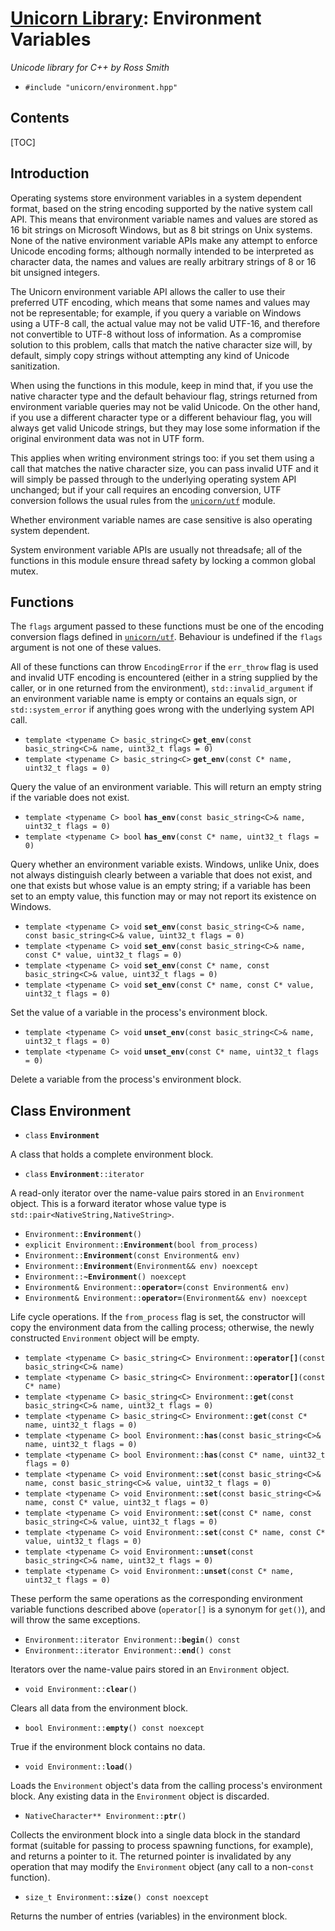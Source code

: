 # [Unicorn Library](index.html): Environment Variables #

_Unicode library for C++ by Ross Smith_

* `#include "unicorn/environment.hpp"`

## Contents ##

[TOC]

## Introduction ##

Operating systems store environment variables in a system dependent format,
based on the string encoding supported by the native system call API. This
means that environment variable names and values are stored as 16 bit strings
on Microsoft Windows, but as 8 bit strings on Unix systems. None of the native
environment variable APIs make any attempt to enforce Unicode encoding forms;
although normally intended to be interpreted as character data, the names and
values are really arbitrary strings of 8 or 16 bit unsigned integers.

The Unicorn environment variable API allows the caller to use their preferred
UTF encoding, which means that some names and values may not be representable;
for example, if you query a variable on Windows using a UTF-8 call, the actual
value may not be valid UTF-16, and therefore not convertible to UTF-8 without
loss of information. As a compromise solution to this problem, calls that
match the native character size will, by default, simply copy strings without
attempting any kind of Unicode sanitization.

When using the functions in this module, keep in mind that, if you use the
native character type and the default behaviour flag, strings returned from
environment variable queries may not be valid Unicode. On the other hand, if
you use a different character type or a different behaviour flag, you will
always get valid Unicode strings, but they may lose some information if the
original environment data was not in UTF form.

This applies when writing environment strings too: if you set them using a
call that matches the native character size, you can pass invalid UTF and it
will simply be passed through to the underlying operating system API
unchanged; but if your call requires an encoding conversion, UTF conversion
follows the usual rules from the [`unicorn/utf`](utf.html) module.

Whether environment variable names are case sensitive is also operating system
dependent.

System environment variable APIs are usually not threadsafe; all of the
functions in this module ensure thread safety by locking a common global
mutex.

## Functions ##

The `flags` argument passed to these functions must be one of the encoding
conversion flags defined in [`unicorn/utf`](utf.html). Behaviour is undefined
if the `flags` argument is not one of these values.

All of these functions can throw `EncodingError` if the `err_throw` flag is
used and invalid UTF encoding is encountered (either in a string supplied by
the caller, or in one returned from the environment), `std::invalid_argument`
if an environment variable name is empty or contains an equals sign, or
`std::system_error` if anything goes wrong with the underlying system API
call.

* `template <typename C> basic_string<C>` **`get_env`**`(const basic_string<C>& name, uint32_t flags = 0)`
* `template <typename C> basic_string<C>` **`get_env`**`(const C* name, uint32_t flags = 0)`

Query the value of an environment variable. This will return an empty string
if the variable does not exist.

* `template <typename C> bool` **`has_env`**`(const basic_string<C>& name, uint32_t flags = 0)`
* `template <typename C> bool` **`has_env`**`(const C* name, uint32_t flags = 0)`

Query whether an environment variable exists. Windows, unlike Unix, does not
always distinguish clearly between a variable that does not exist, and one
that exists but whose value is an empty string; if a variable has been set to
an empty value, this function may or may not report its existence on Windows.

* `template <typename C> void` **`set_env`**`(const basic_string<C>& name, const basic_string<C>& value, uint32_t flags = 0)`
* `template <typename C> void` **`set_env`**`(const basic_string<C>& name, const C* value, uint32_t flags = 0)`
* `template <typename C> void` **`set_env`**`(const C* name, const basic_string<C>& value, uint32_t flags = 0)`
* `template <typename C> void` **`set_env`**`(const C* name, const C* value, uint32_t flags = 0)`

Set the value of a variable in the process's environment block.

* `template <typename C> void` **`unset_env`**`(const basic_string<C>& name, uint32_t flags = 0)`
* `template <typename C> void` **`unset_env`**`(const C* name, uint32_t flags = 0)`

Delete a variable from the process's environment block.

## Class Environment ##

* `class` **`Environment`**

A class that holds a complete environment block.

* `class` **`Environment`**`::iterator`

A read-only iterator over the name-value pairs stored in an `Environment`
object. This is a forward iterator whose value type is
`std::pair<NativeString,NativeString>`.

* `Environment::`**`Environment`**`()`
* `explicit Environment::`**`Environment`**`(bool from_process)`
* `Environment::`**`Environment`**`(const Environment& env)`
* `Environment::`**`Environment`**`(Environment&& env) noexcept`
* `Environment::`**`~Environment`**`() noexcept`
* `Environment& Environment::`**`operator=`**`(const Environment& env)`
* `Environment& Environment::`**`operator=`**`(Environment&& env) noexcept`

Life cycle operations. If the `from_process` flag is set, the constructor will
copy the environment data from the calling process; otherwise, the newly
constructed `Environment` object will be empty.

* `template <typename C> basic_string<C> Environment::`**`operator[]`**`(const basic_string<C>& name)`
* `template <typename C> basic_string<C> Environment::`**`operator[]`**`(const C* name)`
* `template <typename C> basic_string<C> Environment::`**`get`**`(const basic_string<C>& name, uint32_t flags = 0)`
* `template <typename C> basic_string<C> Environment::`**`get`**`(const C* name, uint32_t flags = 0)`
* `template <typename C> bool Environment::`**`has`**`(const basic_string<C>& name, uint32_t flags = 0)`
* `template <typename C> bool Environment::`**`has`**`(const C* name, uint32_t flags = 0)`
* `template <typename C> void Environment::`**`set`**`(const basic_string<C>& name, const basic_string<C>& value, uint32_t flags = 0)`
* `template <typename C> void Environment::`**`set`**`(const basic_string<C>& name, const C* value, uint32_t flags = 0)`
* `template <typename C> void Environment::`**`set`**`(const C* name, const basic_string<C>& value, uint32_t flags = 0)`
* `template <typename C> void Environment::`**`set`**`(const C* name, const C* value, uint32_t flags = 0)`
* `template <typename C> void Environment::`**`unset`**`(const basic_string<C>& name, uint32_t flags = 0)`
* `template <typename C> void Environment::`**`unset`**`(const C* name, uint32_t flags = 0)`

These perform the same operations as the corresponding environment variable
functions described above (`operator[]` is a synonym for `get()`), and will
throw the same exceptions.

* `Environment::iterator Environment::`**`begin`**`() const`
* `Environment::iterator Environment::`**`end`**`() const`

Iterators over the name-value pairs stored in an `Environment` object.

* `void Environment::`**`clear`**`()`

Clears all data from the environment block.

* `bool Environment::`**`empty`**`() const noexcept`

True if the environment block contains no data.

* `void Environment::`**`load`**`()`

Loads the `Environment` object's data from the calling process's environment
block. Any existing data in the `Environment` object is discarded.

* `NativeCharacter** Environment::`**`ptr`**`()`

Collects the environment block into a single data block in the standard format
(suitable for passing to process spawning functions, for example), and returns
a pointer to it. The returned pointer is invalidated by any operation that may
modify the `Environment` object (any call to a non-`const` function).

* `size_t Environment::`**`size`**`() const noexcept`

Returns the number of entries (variables) in the environment block.
